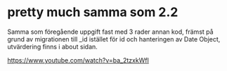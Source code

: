 # pretty much samma som 2.2
Samma som föregående uppgift fast med 3 rader annan kod, främst på grund av migrationen till _id istället för id och hanteringen av Date Object, utvärdering finns i about sidan.

https://www.youtube.com/watch?v=ba_2tzxkWfI
